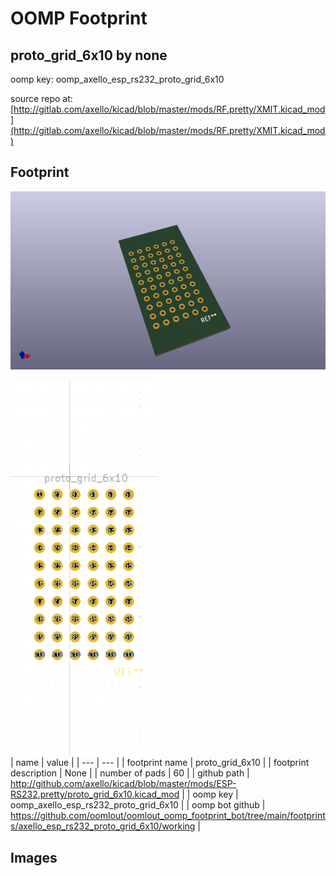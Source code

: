 # OOMP Footprint  
## proto_grid_6x10  by none  
  
oomp key: oomp_axello_esp_rs232_proto_grid_6x10  
  
source repo at: [http://gitlab.com/axello/kicad/blob/master/mods/RF.pretty/XMIT.kicad_mod](http://gitlab.com/axello/kicad/blob/master/mods/RF.pretty/XMIT.kicad_mod)  
## Footprint  
  
[![working_kicad_pcb_3d.png](working_kicad_pcb_3d_600.png)](working_kicad_pcb_3d.png)  
  
[![working.png](working_600.png)](working.png)  
| name | value | 
| --- | --- | 
| footprint name | proto_grid_6x10 | 
| footprint description | None | 
| number of pads | 60 | 
| github path | http://github.com/axello/kicad/blob/master/mods/ESP-RS232.pretty/proto_grid_6x10.kicad_mod | 
| oomp key | oomp_axello_esp_rs232_proto_grid_6x10 | 
| oomp bot github | https://github.com/oomlout/oomlout_oomp_footprint_bot/tree/main/footprints/axello_esp_rs232_proto_grid_6x10/working | 
## Images  

